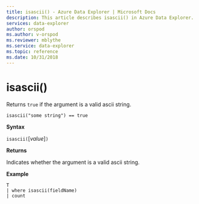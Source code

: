 ```yaml
---
title: isascii() - Azure Data Explorer | Microsoft Docs
description: This article describes isascii() in Azure Data Explorer.
services: data-explorer
author: orspod
ms.author: v-orspod
ms.reviewer: mblythe
ms.service: data-explorer
ms.topic: reference
ms.date: 10/31/2018
---
```

# isascii()

Returns `true` if the argument is a valid ascii string.
    
```kusto
isascii("some string") == true
```

**Syntax**

`isascii(`[*value*]`)`

**Returns**

Indicates whether the argument is a valid ascii string.

**Example**

```kusto
T
| where isascii(fieldName)
| count
```